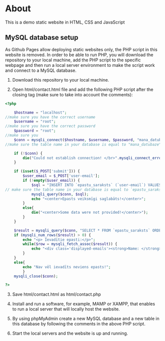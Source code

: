 # About

This is a demo static website in HTML, CSS and JavaScript 
## MySQL database setup

As Github Pages allow deploying static websites only, the PHP script in this website is removed.
In order to be able to run PHP, you will download the repository to your local machine, add the PHP script to the specific webpage and then run a local server environment to make the script work and connect to a MySQL database.

1. Download this repository to your local machine.

2. Open html/contact.html file and add the following PHP script after the closing </form> tag (make sure to take into account the comments):

```php
<?php

	$hostname = "localhost";
//make sure you have the correct username
	$username = "root";
//make sure you have the correct password
	$password = "root";
//make sure you
	$conn = mysqli_connect($hostname, $username, $password, "mana_datubaze");
//make sure the table name in your database is equal to "mana_datubaze"

	if (!$conn) {
		die("Could not establish connection! </br>".mysqli_connect_error());
	}

	if (isset($_POST['submit'])) {
		$user_email = $_POST['user-email'];
		if (!empty($user_email)) {
			$sql = "INSERT INTO `epastu_saraksts` (`user-email`) VALUES ('$user_email')";
// make sure the table name in your database is equal to `epastu_saraksts` 
			mysqli_query($conn, $sql);
			echo "<center>Epasts veiksmīgi saglabāts!</center>";
		}
		else{
			die("<center>Some data were not provided!</center>");
		}			
	}

	$result = mysqli_query($conn, "SELECT * FROM `epastu_saraksts` ORDER BY `id` desc");
	if (mysqli_num_rows($result) > 0) {
		echo "<p> Ievadītie epasti:</p>";
		while($row = mysqli_fetch_assoc($result)) {
			echo "<div class='displayed-emails'><strong>Name: </strong>" . $row["user-email"] . "</div>";
		}
	}
	else{
		echo "Nav vēl ievadīts neviens epasts!";
		}
	mysqli_close($conn);

?>
```
3. Save html/contact.html as html/contact.php

4. Install and run a software, for example, MAMP or XAMPP, that enables to run a local server that will locally host the website.

5. By using phpMyAdmin create a new MySQL database and a new table in this database by following the comments in the above PHP script.

6. Start the local servers and the website is up and running.
